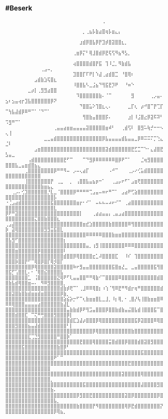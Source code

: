 #Beserk
---

⠀⠀⠀⠀⠀⠀⠀⠀⠀⠀⠀⠀⠀⠀⠀⠀⠀⠀⠀⠀⠀⠀⠀⠀⠀⠀⠀⠀⠀⠀⢀⠀⠀⠀⠀⠀⠀⠀⠀⠀⠀⠀⠀⠀⠀⠀⠀⠀⠀⠀⠀⠀⠀⠀⠀⠀⠀⠀⠀⠀⠀⠀⠀⠀⠀⠀⠀⠀⠀⠀
⠀⠀⠀⠀⠀⠀⠀⠀⠀⠀⠀⠀⠀⠀⠀⠀⠀⠀⠀⠀⠀⠀⠀⠀⡀⢀⣦⡧⣷⣴⣿⢶⡧⣶⣄⡄⠀⠀⠀⠀⠀⠀⠀⠀⠀⠀⠀⠀⠀⠀⠀⠀⠀⠀⠀⠀⠀⠀⠀⠀⠀⠀⠀⠀⠀⠀⠀⠀⠀⠀
⠀⠀⠀⠀⠀⠀⠀⠀⠀⠀⠀⠀⠀⠀⠀⠀⠀⠀⠀⠀⠀⠀⠀⣰⣾⡿⣿⣧⡿⡟⣹⡾⣿⣽⣿⣿⣆⡀⠀⠀⠀⠀⠀⠀⠀⠀⠀⠀⠀⠀⠀⠀⠀⠀⠀⠀⠀⠀⠀⠀⠀⠀⠀⠀⠀⠀⠀⠀⠀⠀
⠀⠀⠀⠀⠀⠀⠀⠀⠀⠀⠀⠀⠀⠀⠀⠀⠀⠀⠀⠀⠀⢀⣶⡿⡍⠃⢿⣸⣿⣾⡿⣟⢯⢫⠻⣦⠻⣣⡀⠀⠀⠀⠀⠀⠀⠀⠀⠀⠀⠀⠀⠀⠀⠀⠀⠀⠀⠀⠀⠀⠀⠀⠀⠀⠀⠀⠀⠀⠀⠀
⠀⠀⠀⠀⠀⠀⠀⠀⠀⠀⠀⠀⠀⠀⠀⠀⠀⠀⠀⠀⠀⢴⣿⣿⣿⣿⣾⣿⡟⣯⠀⢹⠸⣈⡀⠻⣷⣾⣧⠀⠀⠀⠀⠀⠀⠀⠀⠀⠀⠀⠀⠀⠀⠀⠀⠀⠀⠀⠀⠀⢀⣠⠤⡀⠀⠀⠀⠀⠀⠀
⠀⠀⠀⠀⠀⠀⠀⠀⠀⠀⠀⠀⠀⠀⠀⠀⠀⠀⠀⠀⠀⣹⣿⣿⡏⠏⠟⡇⠱⣼⢀⣴⣾⣿⣉⠀⠘⣿⢿⠆⠀⠀⠀⠀⠀⠀⠀⠀⠀⠀⠀⠀⠀⠀⠀⠀⠀⠀⣠⣾⣷⣱⢯⣿⣆⠀⠀⠀⠀⠀
⠀⠀⠀⠀⠀⠀⠀⠀⠀⠀⠀⠀⠀⠀⠀⠀⠀⠀⠀⠀⠀⠸⣿⣿⣧⠣⣀⣨⣦⠙⢻⣯⣟⡹⠟⠀⠀⠘⠶⠑⠀⠀⠀⠀⠀⠀⠀⠀⠀⠀⠀⠀⠀⠀⠀⠀⣀⡴⡇⢀⣻⣻⣴⣿⣿⠀⠀⠀⠀⠀
⠀⠀⠀⠀⠀⠀⠀⠀⠀⠀⠀⠀⠀⠀⠀⠀⠀⠀⠀⠀⠀⠀⠹⣿⣿⣿⣿⣿⣿⣷⠄⠈⠉⠀⠀⠀⠀⠀⠀⣻⠀⠀⠀⠀⠀⢀⡠⣤⠄⣢⠆⣢⣤⢴⡖⣹⣧⣿⣿⣿⣿⣿⣿⡿⠝⠀⠀⠀⠀⠀
⠀⠀⠀⠀⠀⠀⠀⠀⠀⠀⠀⠀⠀⠀⠀⠀⠀⠀⠀⠀⠀⠀⠀⠙⣿⣿⣥⠕⢹⣿⣆⢄⠄⠀⠀⠀⠀⠀⣀⡏⢆⠀⡴⠚⣿⠉⡟⢉⡏⠉⢳⣧⣼⣾⡿⠿⠛⠉⠁⠈⠙⠉⠁⠀⠀⠀⠀⠀⠀⠀
⠀⠀⠀⠀⠀⠀⠀⠀⠀⠀⠀⠀⠀⠀⠀⠀⠀⠀⠀⠀⠀⠀⠀⠀⢻⣿⣷⣤⣿⣿⣿⡯⠄⠀⠀⠀⠀⠀⣰⡇⠸⣨⣿⣔⡿⣽⠯⠽⠃⠩⣻⠛⠉⠁⠀⠀⠀⠀⠀⠀⠀⠀⠀⠀⠀⠀⠀⠀⠀⠀
⠀⠀⠀⠀⠀⠀⠀⠀⠀⠀⠀⠀⠀⠀⠀⢀⣤⣤⣴⣶⣶⣤⣤⣤⣤⣽⣿⣿⣿⣿⣿⣶⠾⠃⠀⠀⢀⣾⢫⠇⠀⣿⣻⠥⢷⡚⠒⠒⠢⢄⢸⠀⠀⠀⠀⠀⠀⠀⠀⠀⠀⠀⠀⠀⠀⠀⠀⠀⠀⠀
⠀⠀⠀⠀⠀⠀⠀⠀⠀⠀⠀⠀⣀⣀⣤⣾⣿⣿⣿⣿⣿⣿⣿⣿⣿⣿⣿⣿⣿⣿⡿⣧⣤⣤⣤⣤⣾⣧⣤⣤⣀⡿⠿⠭⠭⠍⡉⢑⣄⣈⠇⠀⠀⠀⠀⠀⠀⠀⠀⠀⠀⠀⠀⠀⠀⠀⠀⠀⠀⠀
⠀⠀⠀⠀⠀⠀⠀⠀⠀⣠⣶⣿⣿⣿⣿⣿⣿⣿⣿⣿⣿⣿⣿⣿⣿⣿⣿⣿⣿⣿⣿⣽⣾⣿⣿⣿⣿⣿⣿⣟⣋⣉⠉⠑⠂⣄⣼⣿⣟⣣⣤⣀⠀⠀⠀⠀⠀⠀⠀⠀⠀⠀⠀⠀⠀⠀⠀⠀⠀⠀
⠀⠀⠀⠀⠀⠀⠀⢠⣾⣿⣿⣿⣿⣿⣿⣿⣿⣿⣟⠋⠉⠀⠀⠀⠉⠙⣻⡿⠿⠿⠿⠿⠿⠿⣿⡿⠟⠉⠁⠀⠀⠀⣈⢶⣻⣿⣿⣿⣿⣿⣿⣿⣧⣀⣤⣶⣾⣿⣦⣄⠀⠀⠀⠀⠀⠀⠀⠀⠀⠀
⠀⠀⠀⠀⠀⠀⢀⣿⣿⣿⣿⣿⣿⣿⣿⡿⠛⠛⠻⠤⠀⡠⠤⢄⣴⡏⠀⠀⠀⠀⠀⠀⠠⠚⠉⠀⠀⠀⢀⡠⠔⢊⣥⣾⣿⣿⣿⣿⣿⣿⣿⣿⣿⣿⣿⣿⣿⣿⣿⣿⠀⠀⠀⠀⠀⠀⠀⠀⠀⠀
⠀⠀⠀⠀⠀⠀⢸⣿⣿⣿⣿⣿⣿⣿⡟⠀⢀⣀⠀⠀⡀⠀⢠⣿⣿⣧⣤⣦⡶⠒⠁⠀⠀⢀⣠⡤⠖⠋⠁⣠⣶⢟⣿⣿⣿⣿⣿⣿⣿⣿⣿⣿⣿⣿⣿⣿⣿⣿⣿⣿⣷⣶⣦⣄⠀⠀⠀⠀⠀⠀
⠀⠀⢀⡠⠄⢊⣹⣿⣿⣿⣿⣿⣿⡘⣇⣀⠈⣿⣿⣿⣿⡿⠛⠛⠛⠛⢉⣠⣤⠤⠶⠖⠛⠉⠁⠀⣠⣴⠟⢋⣵⣿⣿⣿⣿⣿⣿⣿⣿⣿⣿⣿⣿⣿⣿⣿⣿⣿⣿⣿⣿⣿⣿⣿⡧⠀⠀⠀⠀⠀
⠐⢈⣠⣴⣾⣿⣿⣿⣿⣿⣿⣿⣿⣿⣯⣿⣿⣿⣿⣿⣿⣿⣶⡖⠂⠊⠁⠀⠤⠦⠦⠤⠴⠖⠊⠉⠀⢀⣴⣿⣿⣿⣿⣿⣿⣿⣿⣿⣿⣿⣿⣿⣿⣿⣿⣿⣿⣿⣿⣿⣿⣿⣿⣿⣇⠀⠀⠀⠀⠀
⡿⠟⠛⣽⣿⣿⣿⣿⣿⣿⣿⣿⣿⣿⣿⣿⣿⣿⣿⣿⣿⣿⣿⡇⠀⠀⠀⢀⣴⣴⣤⣤⡄⢀⣤⣠⣴⣿⣿⣿⣿⣿⣿⣿⣿⣿⣿⣿⣿⣿⣿⣿⣿⣿⣿⣿⣿⣿⣍⣿⣿⣷⣿⣿⣿⣆⠀⠀⠀⠀
⢀⣠⣼⣿⣿⣿⣿⣿⣿⣿⣿⣿⣿⣿⣿⣿⣿⣿⣿⣿⣿⣿⣿⣿⣶⣞⣱⣿⣿⣿⣿⣿⣷⣿⣿⣿⣿⣿⠿⢻⣿⣿⣿⣿⣿⣿⣿⣿⣿⡷⠀⣽⢿⣿⣿⣿⣿⣿⣿⣿⣿⣻⣻⣭⣯⣿⣇⠀⠀⠀
⣿⣿⣿⣿⣿⣿⣿⣿⣿⣿⣿⣿⣿⣿⣿⣿⣿⣿⣿⣿⣿⣿⣿⣿⣿⠿⠿⠿⠿⠿⣿⣿⣿⣷⣶⣶⣿⣿⣿⣿⣿⣿⣿⣿⣿⣿⣿⣿⣿⣿⣧⣻⠋⣿⣿⣿⣿⣿⣿⣿⣿⣿⣿⣿⣿⣿⣿⡆⠀⠀
⣿⣿⣿⣿⣿⣿⣿⣿⣿⣿⣿⣿⣿⣿⣿⣿⣿⣿⣿⣿⣿⣿⣿⣿⣿⣤⡀⢰⣻⢸⣿⣿⣿⣿⣿⣿⣿⠿⠿⠿⣿⣿⣿⣿⣿⣿⣿⣿⣿⣿⣿⣿⣶⣿⣿⣿⣿⣿⣿⡿⣿⣿⣿⣿⣿⣿⣿⠇⠀⠀
⣿⣿⣿⣿⣿⣿⣿⣿⣿⣿⣿⣿⣿⣿⣿⣿⣿⣿⣾⣿⣿⡿⢿⣿⣿⣿⣿⣖⣁⠼⣿⣿⣿⣿⣏⠀⠀⠸⠎⠀⢹⣿⣿⣿⣿⣿⣿⣿⣿⣿⣿⣿⡷⣿⣿⡟⠋⠉⢿⣿⡿⣿⡏⢿⡺⣿⡏⠀⠀⠀
⣿⣿⣿⣿⣿⣿⣿⣿⡿⢿⣿⣿⣿⣿⣿⣽⣿⣿⣿⣿⣿⠷⠖⣻⣤⣤⣿⣿⣿⣿⣿⣿⣿⣯⣿⣶⣜⣀⠀⣀⣤⣿⣿⣿⣿⣿⣯⢻⣿⣿⣯⡋⢡⣿⣿⣇⠄⠂⠈⢿⣿⣮⣿⣿⣿⣿⣧⠀⠀⠀
⣿⣿⣿⣿⣿⣿⣿⣁⠀⢨⣿⣿⣿⣿⣿⣿⣝⢿⠟⠋⢇⣤⣤⣿⣿⠛⠛⢿⣷⠊⠉⣿⣿⣿⣿⠿⣿⣿⣿⣿⣿⣿⣿⣿⣿⣿⣿⣾⣿⣿⣷⣧⣾⢿⣿⣿⣶⠤⠄⠀⠻⠿⣻⣿⣿⣿⣿⡀⠀⠀
⣿⣿⣿⣿⣿⣿⣿⣿⣿⣿⣿⣿⣿⣿⣿⣿⣿⣾⣷⡾⢟⠉⠁⢀⣸⠿⠿⢿⣿⡆⠰⢱⠈⢻⠿⣟⠛⠻⣾⡖⢶⠛⣿⣿⣿⣿⣿⣿⣾⣿⣿⣽⣿⣷⣿⣷⣾⣶⣶⣾⣶⣿⣿⣿⣿⣿⡿⣷⡀⠀
⣿⣿⣿⣿⣿⣿⣿⣿⣿⣿⣿⣿⣿⣿⣿⣿⣿⣿⣵⣮⡵⡒⠋⠉⢆⣷⣶⣶⣿⣇⣀⣸⡀⠸⡆⢿⡀⠂⢀⣿⡜⢧⢸⣿⣷⣶⣶⣿⠿⠿⠿⢿⣿⣿⣿⣤⣤⣤⣤⣴⣿⣿⣿⣿⣿⣿⣷⣼⣇⠀
⣿⣿⣿⣿⣿⣿⣿⣿⣿⣿⣿⣿⣿⣿⣿⣿⣿⣿⣿⣤⣷⣷⣾⡿⠟⢻⣩⣤⣿⣿⣿⡿⣿⣿⣷⣾⣷⣤⣬⣿⣧⣾⢸⣿⣿⣿⣯⠉⣿⣿⣿⣿⣾⣿⣿⣏⠀⠉⢍⠛⢛⣿⣿⣿⣻⣿⣿⣿⡿⡇
⣿⣿⣿⣿⣿⣿⣿⣿⣿⣿⣿⣿⣿⣿⣿⣿⣿⣿⣿⣿⣾⣏⣱⣼⡴⣿⣿⣿⡿⢿⣿⣿⣿⣿⣿⣿⣿⣿⣿⣿⣯⡿⣽⣿⣿⣿⠿⢿⣿⣿⣿⣿⣻⣿⣿⣿⣦⣤⣼⣾⣿⣿⣿⣿⣿⣿⣿⣿⠃⡇
⣿⣿⣿⣿⣿⣿⣿⣿⣿⣿⣿⣿⣿⣿⣿⣿⣿⣿⣿⣿⣿⣿⣿⣿⣿⣿⣿⡿⢿⣿⣿⣿⣿⣿⣿⣿⣿⣿⣿⣷⣿⣿⣿⣿⣿⣿⣿⣿⣿⣿⣿⣿⣿⣿⣿⣿⣏⢉⣙⣻⣿⣿⣿⣿⣿⠛⣿⣿⡷⠁
⣿⣿⣿⣿⣿⣿⣿⣿⣿⣿⣿⣿⣿⣿⣿⣿⣿⣿⣿⣿⣿⣿⣿⣟⣿⣿⣿⢿⣿⣿⣿⣿⣭⣿⣾⣿⣿⡿⣿⣿⣿⣾⣿⣽⣿⣻⣿⣿⣿⣿⣿⣿⣿⣿⣯⣿⣿⣿⣿⣿⣿⣿⣿⣿⣿⣷⣿⡿⠃⠀
⣿⣿⣿⣿⣿⣿⣿⣿⣿⣿⣿⣿⣿⣿⣿⣿⣿⣿⣿⣿⣿⣿⣿⣿⣿⣿⣿⣿⣿⣿⣿⣿⣿⣿⣿⣿⣿⣿⣿⣿⣿⣿⣯⣿⣿⣿⣿⣿⣿⣿⣿⣿⣿⣿⣿⣿⣿⣿⣿⣿⣿⣿⣿⣿⠟⠁⠉⠀⠀⠀
⣿⣿⣿⣿⣿⣿⣿⣿⣿⣿⣿⣿⣿⣿⣿⣿⣿⣿⣿⣿⣿⣿⣿⣿⣿⣿⣿⣿⣿⣿⣿⣿⣿⣿⣿⣿⣿⣿⣟⣿⣿⣿⣿⣿⣿⣿⣿⣿⣿⣿⣿⣿⣿⣿⣿⣿⣿⣿⣿⣿⣿⣿⣿⠀⠀⠀⠀⠀⠀⠀
⣿⣿⣿⣿⣿⣿⣿⣿⣿⣿⣿⣿⣿⣿⣿⣿⣿⣿⣿⣿⣿⣿⣿⣿⣿⣿⣿⣿⣿⣿⣿⣿⣿⣿⣿⣿⣽⣿⣿⣿⣿⣿⢿⣿⣿⣿⣿⣿⣿⣿⣿⣿⣿⣿⣿⣿⣿⣿⣿⣿⣿⣿⣿⡀⠀⠀⠀⠀⠀⠀
⣿⣿⣿⣿⣿⣿⣿⣿⣿⣿⣿⣿⣿⣿⣿⣿⣿⣿⣿⣿⣿⣿⣿⣿⣯⣿⣿⣿⣿⣿⣿⣿⣿⣿⣿⣿⣿⣿⣿⣿⣿⣿⣼⣿⣿⣿⣿⣻⣿⣿⣿⣿⣿⣿⣿⣿⣿⣿⣿⣿⣿⣿⣿⣷⠄⠀⠀⠀⠀⠀
⣿⣿⣿⣿⣿⣿⣿⣿⣿⣿⣿⣿⣿⣿⣿⣿⣿⣿⣿⣿⣿⣿⡿⣻⣿⣿⣟⣿⣿⣿⣿⣿⣿⣿⣿⣿⣿⣽⣿⡿⣿⣿⣿⣿⣿⣿⣿⡿⣿⣿⣿⣿⣿⣿⣿⣿⣿⣿⣿⣿⣿⣿⣿⣿⣧⡀⠀⠀⠀⠀
⣿⣿⣿⣿⣿⣿⣿⣿⣿⣿⣿⣿⣿⣿⣿⣿⣿⣿⣿⣿⣿⣿⣷⣿⣿⣿⣿⡟⠻⣿⣿⣿⣿⣿⣿⣿⣿⢿⡿⣟⣾⣿⣿⣿⣿⣿⣿⣿⡝⣿⣿⣿⣿⣿⣿⣿⣿⣿⣿⣿⣿⣿⣿⣿⡿⢿⣦⡀
